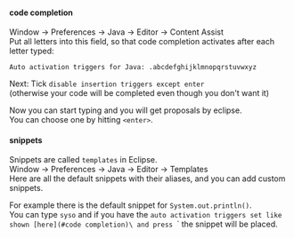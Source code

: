 #### code completion

Window -> Preferences -> Java -> Editor -> Content Assist\
Put all letters into this field, so that code completion activates after each letter typed:
```
Auto activation triggers for Java: .abcdefghijklmnopqrstuvwxyz
```

Next: Tick `disable insertion triggers except enter`\
(otherwise your code will be completed even though you don't want it)

Now you can start typing and you will get proposals by eclipse.\
You can choose one by hitting `<enter>`.


#### snippets

Snippets are called `templates` in Eclipse.\
Window -> Preferences -> Java -> Editor -> Templates\
Here are all the default snippets with their aliases, and you can add custom snippets.

For example there is the default snippet for `System.out.println()`.\
You can type `syso` and if you have the `auto activation triggers set like shown [here](#code completion)\
and press `<enter>` the snippet will be placed.
